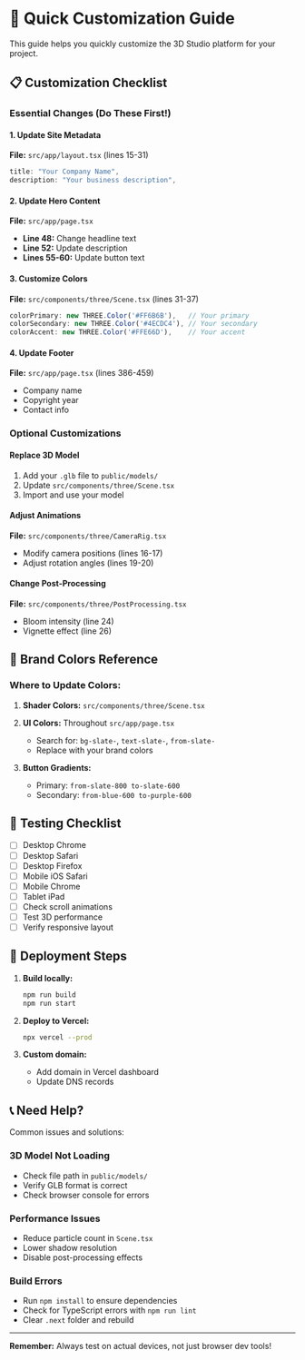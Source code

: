 # 🚀 Quick Customization Guide

This guide helps you quickly customize the 3D Studio platform for your project.

## 📋 Customization Checklist

### Essential Changes (Do These First!)

#### 1. Update Site Metadata
**File:** `src/app/layout.tsx` (lines 15-31)
```typescript
title: "Your Company Name",
description: "Your business description",
```

#### 2. Update Hero Content
**File:** `src/app/page.tsx`
- **Line 48:** Change headline text
- **Line 52:** Update description
- **Lines 55-60:** Update button text

#### 3. Customize Colors
**File:** `src/components/three/Scene.tsx` (lines 31-37)
```typescript
colorPrimary: new THREE.Color('#FF6B6B'),   // Your primary
colorSecondary: new THREE.Color('#4ECDC4'), // Your secondary
colorAccent: new THREE.Color('#FFE66D'),    // Your accent
```

#### 4. Update Footer
**File:** `src/app/page.tsx` (lines 386-459)
- Company name
- Copyright year
- Contact info

### Optional Customizations

#### Replace 3D Model
1. Add your `.glb` file to `public/models/`
2. Update `src/components/three/Scene.tsx`
3. Import and use your model

#### Adjust Animations
**File:** `src/components/three/CameraRig.tsx`
- Modify camera positions (lines 16-17)
- Adjust rotation angles (lines 19-20)

#### Change Post-Processing
**File:** `src/components/three/PostProcessing.tsx`
- Bloom intensity (line 24)
- Vignette effect (line 26)

## 🎨 Brand Colors Reference

### Where to Update Colors:

1. **Shader Colors:** `src/components/three/Scene.tsx`
2. **UI Colors:** Throughout `src/app/page.tsx`
   - Search for: `bg-slate-`, `text-slate-`, `from-slate-`
   - Replace with your brand colors

3. **Button Gradients:** 
   - Primary: `from-slate-800 to-slate-600`
   - Secondary: `from-blue-600 to-purple-600`

## 📱 Testing Checklist

- [ ] Desktop Chrome
- [ ] Desktop Safari
- [ ] Desktop Firefox
- [ ] Mobile iOS Safari
- [ ] Mobile Chrome
- [ ] Tablet iPad
- [ ] Check scroll animations
- [ ] Test 3D performance
- [ ] Verify responsive layout

## 🚢 Deployment Steps

1. **Build locally:**
   ```bash
   npm run build
   npm run start
   ```

2. **Deploy to Vercel:**
   ```bash
   npx vercel --prod
   ```

3. **Custom domain:**
   - Add domain in Vercel dashboard
   - Update DNS records

## 📞 Need Help?

Common issues and solutions:

### 3D Model Not Loading
- Check file path in `public/models/`
- Verify GLB format is correct
- Check browser console for errors

### Performance Issues
- Reduce particle count in `Scene.tsx`
- Lower shadow resolution
- Disable post-processing effects

### Build Errors
- Run `npm install` to ensure dependencies
- Check for TypeScript errors with `npm run lint`
- Clear `.next` folder and rebuild

---

**Remember:** Always test on actual devices, not just browser dev tools!